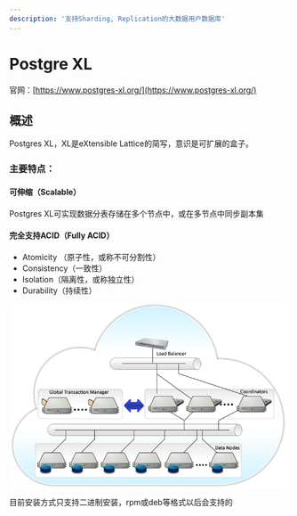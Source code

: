 ```yaml
---
description: '支持Sharding, Replication的大数据用户数据库'
---
```


# Postgre XL

官网：[https://www.postgres-xl.org/](https://www.postgres-xl.org/)

## 概述

Postgres XL，XL是eXtensible Lattice的简写，意识是可扩展的盒子。

### 主要特点：

#### 可伸缩（Scalable）

Postgres XL可实现数据分表存储在多个节点中，或在多节点中同步副本集

#### 完全支持ACID（Fully ACID）

* Atomicity （原子性，或称不可分割性）
* Consistency（一致性）
* Isolation（隔离性，或称独立性）
* Durability（持续性）



![](../.gitbook/assets/image%20%2823%29.png)

目前安装方式只支持二进制安装，rpm或deb等格式以后会支持的

